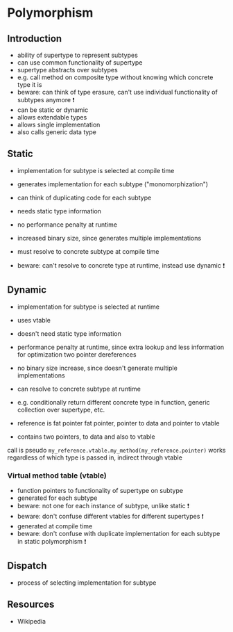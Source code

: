 # Polymorphism



## Introduction

- ability of supertype to represent subtypes
- can use common functionality of supertype
- supertype abstracts over subtypes
- e.g. call method on composite type without knowing which concrete type it is
- beware: can think of type erasure, can't use individual functionality of subtypes anymore ❗️
- can be static or dynamic
- allows extendable types
- allows single implementation
- also calls generic data type



## Static

- implementation for subtype is selected at compile time
- generates implementation for each subtype ("monomorphization")
- can think of duplicating code for each subtype
- needs static type information
- no performance penalty at runtime
- increased binary size, since generates multiple implementations

- must resolve to concrete subtype at compile time
- beware: can't resolve to concrete type at runtime, instead use dynamic ❗️



## Dynamic

- implementation for subtype is selected at runtime
- uses vtable
- doesn't need static type information
- performance penalty at runtime, since extra lookup and less information for optimization
two pointer dereferences
- no binary size increase, since doesn't generate multiple implementations

- can resolve to concrete subtype at runtime
- e.g. conditionally return different concrete type in function, generic collection over supertype, etc.

- reference is fat pointer
fat pointer, pointer to data and pointer to vtable
- contains two pointers, to data and also to vtable

call is pseudo `my_reference.vtable.my_method(my_reference.pointer)`
works regardless of which type is passed in, indirect through vtable

### Virtual method table (vtable)

- function pointers to functionality of supertype on subtype
- generated for each subtype
- beware: not one for each instance of subtype, unlike static ❗️
- beware: don't confuse different vtables for different supertypes ❗️
- generated at compile time
- beware: don't confuse with duplicate implementation for each subtype in static polymorphism ❗️



## Dispatch

- process of selecting implementation for subtype



## Resources

- Wikipedia
